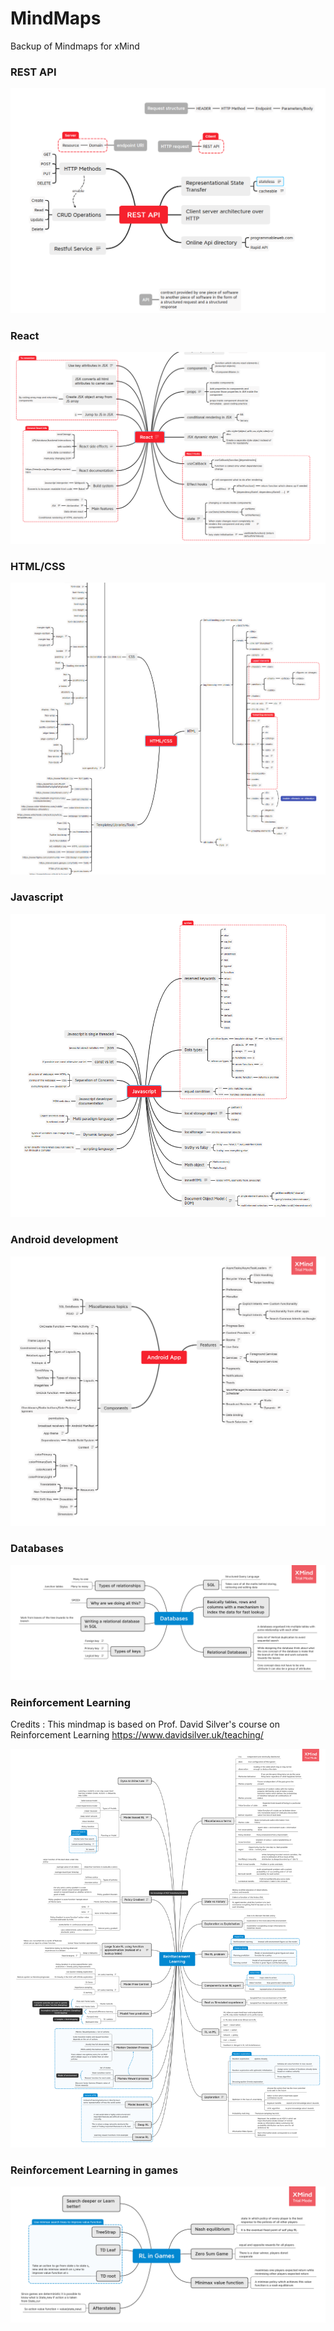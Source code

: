 # MindMaps
Backup of Mindmaps for xMind

### REST API

![Rest/API](./Images/rest_api.png)

### React

![React](./Images/react.png)

### HTML/CSS

![html](./Images/html_css.png)

### Javascript

![JS](./Images/js.png)

### Android development

![Android](./Images/Android_App.png)

### Databases

![Databases](./Images/Databases.png)

### Reinforcement Learning

Credits : This mindmap is based on Prof. David Silver's course on Reinforcement Learning https://www.davidsilver.uk/teaching/

![RL](./Images/rl.png)

### Reinforcement Learning in games

![RL_games](./Images/rl_games.png)
